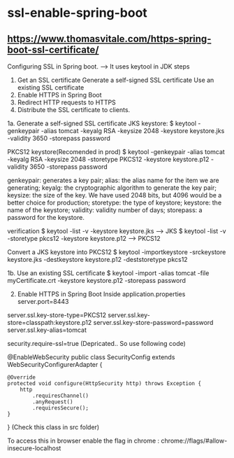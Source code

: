 # ssl-enable-spring-boot

https://www.thomasvitale.com/https-spring-boot-ssl-certificate/
-----------------------------
Configuring SSL in Spring boot.
--> It uses keytool in JDK
steps
1. Get an SSL certificate
      Generate a self-signed SSL certificate
      Use an existing SSL certificate
2. Enable HTTPS in Spring Boot
3. Redirect HTTP requests to HTTPS
4. Distribute the SSL certificate to clients.

1a. Generate a self-signed SSL certificate
JKS keystore:
  $ keytool -genkeypair -alias tomcat -keyalg RSA -keysize 2048 -keystore keystore.jks -validity 3650 -storepass password

PKCS12 keystore(Recomended in prod)
  $ keytool -genkeypair -alias tomcat -keyalg RSA -keysize 2048 -storetype PKCS12 -keystore keystore.p12 -validity 3650 -storepass password

  genkeypair: generates a key pair;
  alias: the alias name for the item we are generating;
  keyalg: the cryptographic algorithm to generate the key pair;
  keysize: the size of the key. We have used 2048 bits, but 4096 would be a better choice for production;
  storetype: the type of keystore;
  keystore: the name of the keystore;
  validity: validity number of days;
  storepass: a password for the keystore.

 verification
  $ keytool -list -v -keystore keystore.jks --> JKS
  $ keytool -list -v -storetype pkcs12 -keystore keystore.p12 --> PKCS12

Convert a JKS keystore into PKCS12
  $ keytool -importkeystore -srckeystore keystore.jks -destkeystore keystore.p12 -deststoretype pkcs12


1b. Use an existing SSL certificate
  $ keytool -import -alias tomcat -file myCertificate.crt -keystore keystore.p12 -storepass password


2. Enable HTTPS in Spring Boot
Inside application.properties
  server.port=8443

  server.ssl.key-store-type=PKCS12
  server.ssl.key-store=classpath:keystore.p12
  server.ssl.key-store-password=password
  server.ssl.key-alias=tomcat

  security.require-ssl=true (Depricated.. So use following code)
  
@EnableWebSecurity
public class SecurityConfig extends WebSecurityConfigurerAdapter {

    @Override
    protected void configure(HttpSecurity http) throws Exception {
        http
            .requiresChannel()
            .anyRequest()
            .requiresSecure();
    }
}
(Check this class in src folder)

To access this in browser enable the flag in chrome : chrome://flags/#allow-insecure-localhost 









